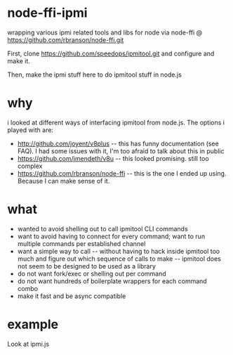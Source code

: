 node-ffi-ipmi
=============

wrapping various ipmi related tools and libs for node via node-ffi @ https://github.com/rbranson/node-ffi.git

First, clone https://github.com/speedops/ipmitool.git and configure and make it.

Then, make the ipmi stuff here to do ipmitool stuff in node.js

why
===

i looked at different ways of interfacing ipmitool from node.js.  The options i played with are: 

* http://github.com/joyent/v8plus  -- this has funny documentation (see FAQ).  I had some issues with it, I'm too afraid to talk about this in public
* https://github.com/jmendeth/v8u -- this looked promising.  still too complex
* https://github.com/rbranson/node-ffi -- this is the one I ended up using. Because I can make sense of it.



what
====

* wanted to avoid shelling out to call ipmitool CLI commands
* want to avoid having to connect for every command; want to run multiple commands per established channel
* want a simple way to call -- without having to hack inside ipmitool too much and figure out which sequence of calls to make -- ipmitool does not seem to be designed to be used as a library
* do not want fork/exec or shelling out per command
* do not want hundreds of boilerplate wrappers for each command combo 
* make it fast and be async compatible

example
=======

Look at ipmi.js

